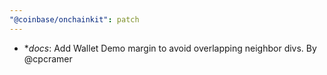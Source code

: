 ```yaml
---
"@coinbase/onchainkit": patch
---
```


- \*_docs_: Add Wallet Demo margin to avoid overlapping neighbor divs. By @cpcramer
